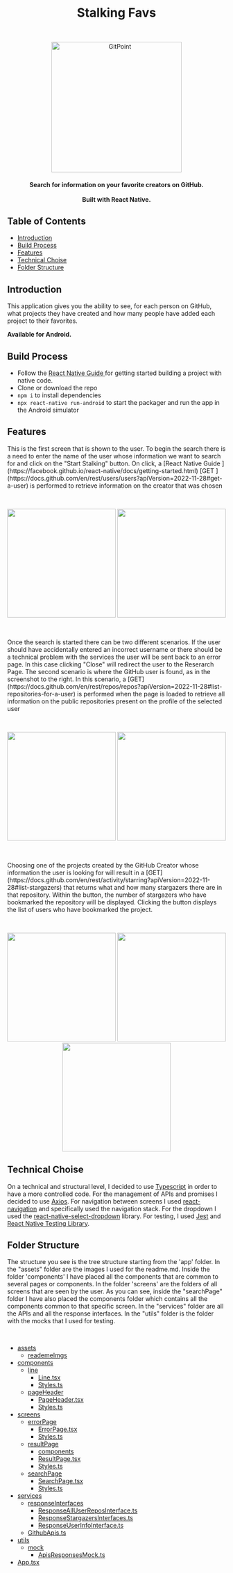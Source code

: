 <h1 align="center"> Stalking Favs </h1> <br>
<p align="center">
    <img alt="GitPoint" title="GitPoint" src=https://github.githubassets.com/images/modules/logos_page/GitHub-Mark.png width="300">
</p>
 
<h4 align="center">
  Search for information on your favorite creators on GitHub. </br></br> 
  Built with React Native.
</h4>

## Table of Contents

- [Introduction](#introduction)
- [Build Process](#build-process)
- [Features](#features)
- [Technical Choise](#technical-choise)
- [Folder Structure](#folder-structure)

## Introduction

This application gives you the ability to see, for each person on GitHub, what projects they have created and how many people have added each project to their favorites.

**Available for Android.**

## Build Process
 
- Follow the [React Native Guide ](https://facebook.github.io/react-native/docs/getting-started.html) for getting started building a project with native code.
- Clone or download the repo
- `npm i` to install dependencies
- `npx react-native run-android` to start the packager and run the app in the Android simulator
 
## Features

<p>
    <span>This is the first screen that is shown to the user. To begin the search there is a need to enter the name of the user whose information we want to         search for and click on the "Start Stalking" button.
On click, a [React Native Guide ](https://facebook.github.io/react-native/docs/getting-started.html) [GET ](https://docs.github.com/en/rest/users/users?apiVersion=2022-11-28#get-a-user) is performed to retrieve information on the creator that was chosen </span>
</p>

</br>

<p align="center">
  <img src=https://github.com/Ladirico/pago-pa-stargazers/blob/develop/app/assets/reademeImgs/firstPageEmpty.jpeg width=250>
  <img src=https://github.com/Ladirico/pago-pa-stargazers/blob/develop/app/assets/reademeImgs/firstPageFull.jpeg width=250>
</p>

</br>

<p>
    <span>Once the search is started there can be two different scenarios. If the user should have accidentally entered an incorrect username or there should be a technical problem with the services the user will be sent back to an error page. In this case clicking "Close" will redirect the user to the Reserarch Page. The second scenario is where the GitHub user is found, as in the screenshot to the right. In this scenario, a [GET](https://docs.github.com/en/rest/repos/repos?apiVersion=2022-11-28#list-repositories-for-a-user) is performed when the page is loaded to retrieve all information on the public repositories present on the profile of the selected user</span>
</p>

</br>

<p align="center">
  <img src=https://github.com/Ladirico/pago-pa-stargazers/blob/develop/app/assets/reademeImgs/error.jpeg width=250>
  <img src=https://github.com/Ladirico/pago-pa-stargazers/blob/develop/app/assets/reademeImgs/FoundCreator.jpeg width=250>
</p>

</br>

<p>
    <span>Choosing one of the projects created by the GitHub Creator whose information the user is looking for will result in a [GET](https://docs.github.com/en/rest/activity/starring?apiVersion=2022-11-28#list-stargazers) that returns what and how many stargazers there are in that repository. Within the button, the number of stargazers who have bookmarked the repository will be displayed. Clicking the button displays the list of users who have bookmarked the project.</span>
</p>

</br>

<p align="center">
  <img src=https://github.com/Ladirico/pago-pa-stargazers/blob/develop/app/assets/reademeImgs/openedDropdown.jpeg width=250>
  <img src=https://github.com/Ladirico/pago-pa-stargazers/blob/develop/app/assets/reademeImgs/selectedElement.jpeg width=250>
  <img src=https://github.com/Ladirico/pago-pa-stargazers/blob/develop/app/assets/reademeImgs/result.jpeg width=250>
</p>
 
## Technical Choise

On a technical and structural level, I decided to use [Typescript](https://www.typescriptlang.org) in order to have a more controlled code.
For the management of APIs and promises I decided to use [Axios](https://axios-http.com/docs/intro).
For navigation between screens I used [react-navigation](https://reactnavigation.org/docs/getting-started/) and specifically used the navigation stack. 
For the dropdown I used the [react-native-select-dropdown](https://www.npmjs.com/package/react-native-select-dropdown) library.
For testing, I used [Jest](https://jestjs.io/docs/tutorial-react-native) and [React Native Testing Library](https://testing-library.com/docs/react-native-testing-library/intro/).

## Folder Structure 

The structure you see is the tree structure starting from the 'app' folder. 
In the "assets" folder are the images I used for the readme.md.
Inside the folder 'components' I have placed all the components that are common to several pages or components. 
In the folder 'screens' are the folders of all screens that are seen by the user. As you can see, inside the "searchPage" folder I have also placed the components folder which contains all the components common to that specific screen. 
In the "services" folder are all the APIs and all the response interfaces.
In the "utils" folder is the folder with the mocks that I used for testing.

</br>

* [assets](./app/assets)
  * [reademeImgs](./app/assets/reademeImgs)
* [components](./app/components)
  * [line](./app/components/line)
    * [Line.tsx](./app/components/line/Line.tsx)
    * [Styles.ts](./app/components/line/Styles.ts)
  * [pageHeader](./app/components/pageHeader)
    * [PageHeader.tsx](./app/components/pageHeader/PageHeader.tsx)    
    * [Styles.ts](./app/components/pageHeader/Styles.ts)
* [screens](./app/screens)
  * [errorPage](./app/screens/errorPage)
    * [ErrorPage.tsx](./app/screens/errorPage/ErrorPage.tsx)
    * [Styles.ts](./app/screens/errorPage/Styles.ts)
  * [resultPage](./app/screens/resultPage)
    * [components](./app/screens/resultPage/components)
    * [ResultPage.tsx](./app/screens/resultPage/ResultPage.tsx)
    * [Styles.ts](./app/screens/resultPage/Styles.ts)
  * [searchPage](./app/screens/searchPage)
    * [SearchPage.tsx](./app/screens/searchPage/SearchPage.tsx)
    * [Styles.ts](./app/screens/searchPage/Styles.ts)
* [services](./app/services)
  * [responseInterfaces](./app/services/responseInterfaces)
    * [ResponseAllUserReposInterface.ts](./app/services/responseInterfaces/ResponseAllUserReposInterface.ts)
    * [ResponseStargazersInterfaces.ts](./app/services/responseInterfaces/ResponseStargazersInterfaces.ts)
    * [ResponseUserInfoInterface.ts](./app/services/responseInterfaces/ResponseUserInfoInterface.ts)
  * [GithubApis.ts](./app/services/GithubApis.ts)
* [utils](./app/utils)
  * [mock](./app/utils/mock)
    * [ApisResponsesMock.ts](./app/utils/mock/ApisResponsesMock.ts)
* [App.tsx](./app/App.tsx)
